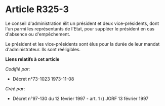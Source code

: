 # Article R325-3

Le conseil d'administration élit un président et deux vice-présidents, dont l'un parmi les représentants de l'Etat, pour
suppléer le président en cas d'absence ou d'empêchement.

Le président et les vice-présidents sont élus pour la durée de leur mandat d'administrateur. Ils sont rééligibles.

**Liens relatifs à cet article**

_Codifié par_:

  - Décret n°73-1023 1973-11-08

_Créé par_:

  - Décret n°97-130 du 12 février 1997 - art. 1 () JORF 13 février 1997
